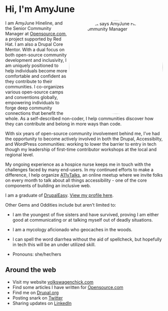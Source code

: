 # Hi, I'm AmyJune

<img src="https://avatars3.githubusercontent.com/u/20327232?s=460&amp;u=2930034a3b14e772b708dba5a1377aeb504a1dc4&amp;v=4" alt="banner that says AmyJune Hineline - Senior Community Manager" style="max-width:100%;border-radius: 150px;" align="right" width="300px">
I am AmyJune Hineline, and the Senior Community Manager at <a href="https://opensource.com/">Opensource.com</a>,
a project supported by Red Hat. I am also a Drupal Core Mentor. With a dual
focus on both open-source community development and inclusivity, I am uniquely
positioned to help individuals become more comfortable and confident as they
contribute to their communities. I co-organizes various open-source camps
and conventions globally, empowering individuals to forge deep community
connections that benefit the whole. As a self-described non-coder, I
help communities discover how they can contribute and belong in more ways than code. 



With six years of open-source community involvement behind me, I’ve had the
opportunity to become actively involved in both the Drupal, Accessibilty, and WordPress
communities: working to lower the barrier to entry in tech though my leadership
of first-time contributor workshops at the local and regional level. 

My ongoing experience as a hospice nurse keeps me in touch with the challenges
faced by many end-users. In my continued efforts to make a difference, I help
organize <a href="https://www.a11ytalks.com">A11yTalks</a>, an online meetup where we invite folks on every month to
talk about all things accessibility - one of the core components of building an
inclusive web. 

I am a graduate of <a href="https://academy.drupaleasy.com" target="_blank">DrupalEasy</a>. <a href="https://academy.drupaleasy.com/users/amyjunehineline" target="_blank">View my profile here</a>.

Other Gems and Oddities include but aren't limited to:
- I am the youngest of five sisters and have survived, proving I am either good at communicating or at talking myself out of deadly situations.
- I am a mycology aficionado who geocaches in the woods.
- I can spell the word diarrhea without the aid of spellcheck, but hopefully in tech this will be an under utilized skill.

- Pronouns: she/her/hers

## Around the web

- Visit my website <a href="https://volkswagenchick.com/">volkswagenchick.com</a>
- Find some articles I have written for <a href="https://opensource.com/users/amyjune">Opensource.com</a>
- Find me on <a href="https://www.drupal.org/u/volkswagenchick">Drupal.org</a>
- Posting snark on <a href="https://twitter.com/volkswagenchick">Twitter</a>
- Sharing updates on <a href="https://www.linkedin.com/in/volkswagenchick/">LinkedIn</a>
